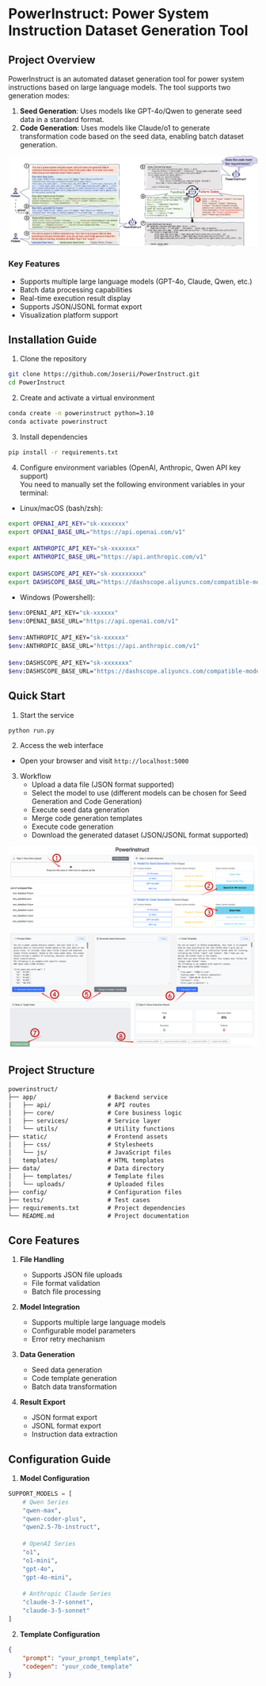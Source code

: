 # PowerInstruct: Power System Instruction Dataset Generation Tool  

## Project Overview  

PowerInstruct is an automated dataset generation tool for power system instructions based on large language models. The tool supports two generation modes:  

1. **Seed Generation**: Uses models like GPT-4o/Qwen to generate seed data in a standard format.  
2. **Code Generation**: Uses models like Claude/o1 to generate transformation code based on the seed data, enabling batch dataset generation.  

![example](./imgs/example.png)

### Key Features  
- Supports multiple large language models (GPT-4o, Claude, Qwen, etc.)  
- Batch data processing capabilities  
- Real-time execution result display  
- Supports JSON/JSONL format export  
- Visualization platform support  

## Installation Guide  

1. Clone the repository  
```bash
git clone https://github.com/Joserii/PowerInstruct.git
cd PowerInstruct
```  

2. Create and activate a virtual environment  
```bash
conda create -n powerinstruct python=3.10
conda activate powerinstruct
```  

3. Install dependencies  
```bash
pip install -r requirements.txt
```  

4. Configure environment variables (OpenAI, Anthropic, Qwen API key support)  
You need to manually set the following environment variables in your terminal:  

- Linux/macOS (bash/zsh):  
```bash
export OPENAI_API_KEY="sk-xxxxxxx"
export OPENAI_BASE_URL="https://api.openai.com/v1"

export ANTHROPIC_API_KEY="sk-xxxxxxx"
export ANTHROPIC_BASE_URL="https://api.anthropic.com/v1"

export DASHSCOPE_API_KEY="sk-xxxxxxxxx"
export DASHSCOPE_BASE_URL="https://dashscope.aliyuncs.com/compatible-mode/v1"
```  

- Windows (Powershell):  
```bash
$env:OPENAI_API_KEY="sk-xxxxxx"
$env:OPENAI_BASE_URL="https://api.openai.com/v1"

$env:ANTHROPIC_API_KEY="sk-xxxxxx"
$env:ANTHROPIC_BASE_URL="https://api.anthropic.com/v1"

$env:DASHSCOPE_API_KEY="sk-xxxxxxx"
$env:DASHSCOPE_BASE_URL="https://dashscope.aliyuncs.com/compatible-mode/v1"
```  

## Quick Start  

1. Start the service  
```bash
python run.py
```  

2. Access the web interface  
- Open your browser and visit `http://localhost:5000`  

3. Workflow  
   - Upload a data file (JSON format supported)  
   - Select the model to use (different models can be chosen for Seed Generation and Code Generation)  
   - Execute seed data generation  
   - Merge code generation templates  
   - Execute code generation  
   - Download the generated dataset (JSON/JSONL format supported)  

![quickstart](./imgs/demo_1.png)  
![quickstart](./imgs/demo_2.png)  

## Project Structure  

```
powerinstruct/
├── app/                    # Backend service
│   ├── api/                # API routes
│   ├── core/               # Core business logic
│   ├── services/           # Service layer
│   └── utils/              # Utility functions
├── static/                 # Frontend assets
│   ├── css/                # Stylesheets
│   └── js/                 # JavaScript files
│   templates/              # HTML templates
├── data/                   # Data directory
│   ├── templates/          # Template files
│   └── uploads/            # Uploaded files
├── config/                 # Configuration files
├── tests/                  # Test cases
├── requirements.txt        # Project dependencies
└── README.md               # Project documentation
```  

## Core Features  

1. **File Handling**  
   - Supports JSON file uploads  
   - File format validation  
   - Batch file processing  

2. **Model Integration**  
   - Supports multiple large language models  
   - Configurable model parameters  
   - Error retry mechanism  

3. **Data Generation**  
   - Seed data generation  
   - Code template generation  
   - Batch data transformation  

4. **Result Export**  
   - JSON format export  
   - JSONL format export  
   - Instruction data extraction  

## Configuration Guide  

1. **Model Configuration**  
```python
SUPPORT_MODELS = [
    # Qwen Series
    "qwen-max",
    "qwen-coder-plus",
    "qwen2.5-7b-instruct",

    # OpenAI Series
    "o1",
    "o1-mini",
    "gpt-4o",
    "gpt-4o-mini",

    # Anthropic Claude Series
    "claude-3-7-sonnet",
    "claude-3-5-sonnet"
]
```  

2. **Template Configuration**  
```json
{
    "prompt": "your_prompt_template",
    "codegen": "your_code_template"
}
```  
